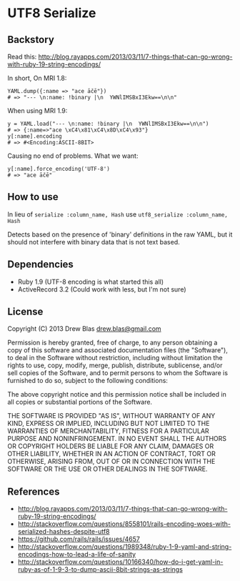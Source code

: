 # UTF8 Serialize

## Backstory

Read this: http://blog.rayapps.com/2013/03/11/7-things-that-can-go-wrong-with-ruby-19-string-encodings/

In short, On MRI 1.8:

```
YAML.dump({:name => "ace āčē"})
# => "--- \n:name: !binary |\n  YWNlIMSBxI3Ekw==\n\n"
```

When using MRI 1.9:

```
y = YAML.load("--- \n:name: !binary |\n  YWNlIMSBxI3Ekw==\n\n")
# => {:name=>"ace \xC4\x81\xC4\x8D\xC4\x93"}
y[:name].encoding
# => #<Encoding:ASCII-8BIT>
```

Causing no end of problems.  What we want:

```
y[:name].force_encoding('UTF-8')
# => "ace āčē"
```

## How to use

In lieu of `serialize :column_name, Hash` use `utf8_serialize :column_name, Hash`

Detects based on the presence of 'binary' definitions in the raw YAML, but it should not interfere with binary data that is not text based.

## Dependencies

* Ruby 1.9 (UTF-8 encoding is what started this all)
* ActiveRecord 3.2 (Could work with less, but I'm not sure)

## License

Copyright (C) 2013 Drew Blas <drew.blas@gmail.com>

Permission is hereby granted, free of charge, to any person obtaining a copy of this software and associated documentation files (the "Software"), to deal in the Software without restriction, including without limitation the rights to use, copy, modify, merge, publish, distribute, sublicense, and/or sell copies of the Software, and to permit persons to whom the Software is furnished to do so, subject to the following conditions:

The above copyright notice and this permission notice shall be included in all copies or substantial portions of the Software.

THE SOFTWARE IS PROVIDED "AS IS", WITHOUT WARRANTY OF ANY KIND, EXPRESS OR IMPLIED, INCLUDING BUT NOT LIMITED TO THE WARRANTIES OF MERCHANTABILITY, FITNESS FOR A PARTICULAR PURPOSE AND NONINFRINGEMENT. IN NO EVENT SHALL THE AUTHORS OR COPYRIGHT HOLDERS BE LIABLE FOR ANY CLAIM, DAMAGES OR OTHER LIABILITY, WHETHER IN AN ACTION OF CONTRACT, TORT OR OTHERWISE, ARISING FROM, OUT OF OR IN CONNECTION WITH THE SOFTWARE OR THE USE OR OTHER DEALINGS IN THE SOFTWARE.

## References

* http://blog.rayapps.com/2013/03/11/7-things-that-can-go-wrong-with-ruby-19-string-encodings/
* http://stackoverflow.com/questions/8558101/rails-encoding-woes-with-serialized-hashes-despite-utf8
* https://github.com/rails/rails/issues/4657
* http://stackoverflow.com/questions/1989348/ruby-1-9-yaml-and-string-encodings-how-to-lead-a-life-of-sanity
* http://stackoverflow.com/questions/10166340/how-do-i-get-yaml-in-ruby-as-of-1-9-3-to-dump-ascii-8bit-strings-as-strings
